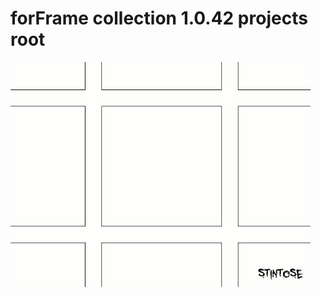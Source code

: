 # forFrame collection 1.0.42 projects root

![logo](https://raw.githubusercontent.com/stintosestudios/forFrame_collection_1_0_42/master/projects/logo/gifs/gif_1_480.gif)
